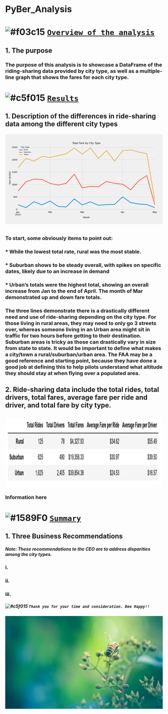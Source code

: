 # PyBer_Analysis
# ![#f03c15](https://via.placeholder.com/15/f03c15/000000?text=+) <ins> `Overview of the analysis` </ins>
## 1. The purpose
### The purpose of this analysis is to showcase a DataFrame of the riding-sharing data provided by city type, as well as a multiple-line graph that shows the fares for each city type.
# ![#c5f015](https://via.placeholder.com/15/c5f015/000000?text=+) <ins>`Results`</ins>
## 1. Description of the differences in ride-sharing data among the different city types
###### ![Total Fares by city type](https://github.com/raineytracyn/PyBer_Analysis/blob/main/analysis/Fig8.png)
### To start, some obviously items to point out:
### * While the lowest total rate, rural was the most stable.
### * Suburban shows to be steady overall, with spikes on specific dates, likely due to an increase in demand
### * Urban’s totals were the highest total, showing an overall increase from Jan to the end of April. The month of Mar demonstrated up and down fare totals.
### The three lines demonstrate there is a drastically different need and use of ride-sharing depending on the city type. For those living in rural areas, they may need to only go 3 streets over, whereas someone living in an Urban area might sit in traffic for two hours before getting to their destination. Suburban areas is tricky as those can drastically vary in size from state to state. It would be important to define what makes a city/town a rural/suburban/urban area. The FAA may be a good reference and starting point, because they have done a good job at defining this to help pilots understand what altitude they should stay at when flying over a populated area.
## 2. Ride-sharing data include the total rides, total drivers, total fares, average fare per ride and driver, and total fare by city type.
## <img src="https://github.com/raineytracyn/PyBer_Analysis/blob/main/analysis/Fig9.png" alt="Pyber Summary DataFrame" width="1400" height="215">
### Information here
# ![#1589F0](https://via.placeholder.com/15/1589F0/000000?text=+) <ins>`Summary`</ins> 
## 1. Three Business Recommendations
##### *Note: These recommendations to the CEO are to address disparities among the city types.*
### i.
### ii.
### iii.
##### ![#c5f015](https://via.placeholder.com/15/c5f015/000000?text=+) `Thank you for your time and consideration. Bee Happy!!`
###### ![Total Fares by city type](https://github.com/raineytracyn/PyBer_Analysis/blob/main/analysis/Fig10.png)
